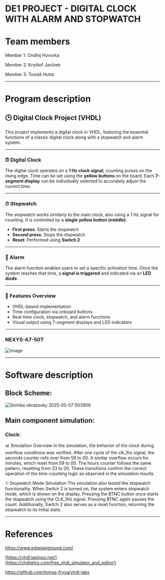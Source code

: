 # DE1 PROJECT - DIGITAL CLOCK WITH ALARM AND STOPWATCH
# Team members

Member 1: Ondřej Hovorka 

Member 2: Kryštof Javůrek

Member 3: Tomáš Hutta


________________________________________________

# Program description
## 🕒 Digital Clock Project (VHDL)

This project implements a digital clock in VHDL, featuring the essential functions of a classic digital clock along with a stopwatch and alarm system.

---

### ⏰ Digital Clock

The digital clock operates on a **1 Hz clock signal**, counting pulses on the rising edge. Time can be set using the **yellow buttons** on the board. Each **7-segment display** can be individually selected to accurately adjust the current time.

---

### ⏱ Stopwatch

The stopwatch works similarly to the main clock, also using a 1 Hz signal for counting. It is controlled by a **single yellow button (middle)**:

- **First press**: Starts the stopwatch
- **Second press**: Stops the stopwatch
- **Reset**: Performed using **Switch 2**

---

### 🚨 Alarm

The alarm function enables users to set a specific activation time. Once the system reaches that time, a **signal is triggered** and indicated via an **LED diode**.

---

### 🔧 Features Overview

- VHDL-based implementation
- Time configuration via onboard buttons
- Real-time clock, stopwatch, and alarm functions
- Visual output using 7-segment displays and LED indicators

---
### NEXYS-A7-50T
![image](https://github.com/user-attachments/assets/32ac67c4-537f-47bf-80d2-dcccd13ca3ec)

________________________________________________

# Software description

## Block Scheme:
![Snímka obrazovky 2025-05-07 003909](https://github.com/user-attachments/assets/b25197b6-9e6b-4418-8241-25f9369f7418)


## Main component simulation:

### Clock:



📊 Simulation Overview
In the simulation, the behavior of the clock during overflow conditions was verified. After one cycle of the clk_1hz signal, the seconds counter rolls over from 59 to 00. A similar overflow occurs for minutes, which reset from 59 to 00. The hours counter follows the same pattern, resetting from 23 to 00. These transitions confirm the correct operation of the time-counting logic as observed in the simulation results.


⏱ Stopwatch Mode Simulation
The simulation also tested the stopwatch functionality. When Switch 2 is turned on, the system enters stopwatch mode, which is shown on the display. Pressing the BTNC button once starts the stopwatch using the CLK_1Hz signal. Pressing BTNC again pauses the count. Additionally, Switch 2 also serves as a reset function, returning the stopwatch to its initial state.
________________________________________________

# References


https://www.edaplayground.com/

[https://vhdl.lapinoo.net/](https://vhdlwhiz.com/free_vhdl_simulator_and_editor/)

https://github.com/tomas-fryza/vhdl-labs


